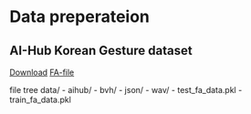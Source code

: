 # Data preperateion 


## AI-Hub Korean Gesture dataset 

[Download](https://aihub.or.kr/aihubdata/data/view.do?currMenu=115&topMenu=100&dataSetSn=539)
[FA-file](https://drive.google.com/drive/folders/1F0XaLAIl3Ogs27NF6gI39cwxFPwU6sG0?usp=sharing)

file tree
data/ - aihub/ - bvh/
               - json/
               - wav/
               - test_fa_data.pkl
               - train_fa_data.pkl

